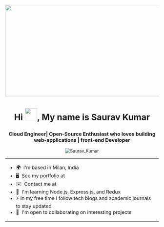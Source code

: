 <p align="center"><img src="https://media.giphy.com/media/dWesBcTLavkZuG35MI/giphy.gif" width="600" height="300"  /></p>
<h1 align="center">
  
 Hi <img src ="https://github.com/sauravkb94/resume/assets/74532771/1b8e45b6-4ff3-4abd-8b4f-076daf5afb33" width="40" />, My name is Saurav Kumar
</h1>

<h3 align="center">Cloud Engineer| Open-Source Enthusiast who loves building web-applications | front-end Developer </h3>
<p align="center"> <img src="" alt="Saurav_Kumar" /> </p>

<table align="center">
<tr border="none">
<td width="700px" align="left">
  
* 🌍  I'm based in Milan, India
* 🖥️  See my portfolio at 
* ✉️  Contact me at 
* 🧠  I'm learning Node.js, Express.js, and Redux
* ⚡ In my free time I follow tech blogs and academic journals to stay updated
* 🤝  I'm open to collaborating on interesting projects

